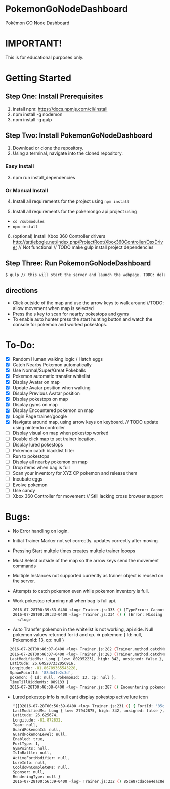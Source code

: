 # PokemonGoNodeDashboard

Pokémon GO Node Dashboard

# IMPORTANT!

This is for educational purposes only.

# Getting Started

## Step One: Install Prerequisites

1. install npm: <https://docs.npmjs.com/cli/install>
2. npm install -g nodemon
3. npm install -g gulp

## Step Two: Install PokemonGoNodeDashboard

1. Download or clone the repository.
2. Using a terminal, navigate into the cloned repository.

  ### Easy Install

3. npm run install_dependencies

  ### Or Manual Install

4. Install all requirements for the project using `npm install`

5. Install all requirements for the pokemongo api project using

  - `cd /submodules`
  - `npm install`

6. (optional) Install Xbox 360 Controller drivers <http://tattiebogle.net/index.php/ProjectRoot/Xbox360Controller/OsxDriver> // Not functional // TODO make gulp install project dependencies

## Step Three: Run PokemonGoNodeDashboard

```bash
$ gulp // this will start the server and launch the webpage. TODO: delay launch till server is started
```

## directions

- Click outside of the map and use the arrow keys to walk around //TODO: allow movement when map is selected
- Press the s key to scan for nearby pokestops and gyms
- To enable auto hunter press the start hunting button and watch the console for pokemon and worked pokestops.

# To-Do:

- [X] Random Human walking logic / Hatch eggs
- [X] Catch Nearby Pokemon automatically
- [X] Use Normal/Super/Great Pokeballs
- [X] Pokemon automatic transfer whitelist
- [X] Display Avatar on map
- [X] Update Avatar position when walking
- [X] Display Previous Avatar position
- [X] Display pokestops on map
- [X] Display gyms on map
- [X] Display Encountered pokemon on map
- [X] Login Page trainer/google
- [X] Navigate around map, using arrow keys on keyboard. // TODO update using nintendo controller
- [ ] Display visual on map when pokestop worked
- [ ] Double click map to set trainer location.
- [ ] Display lured pokestops
- [ ] Pokemon catch blacklist filter
- [ ] Run to pokestops
- [ ] Display all nearby pokemon on map
- [ ] Drop items when bag is full
- [ ] Scan your inventory for XYZ CP pokemon and release them
- [ ] Incubate eggs
- [ ] Evolve pokemon
- [ ] Use candy
- [ ] Xbox 360 Controller for movement // Still lacking cross browser support

# Bugs:

- No Error handling on login.
- Initial Trainer Marker not set correctly. updates correctly after moving
- Pressing Start multple times creates multple trainer looops
- Must Select outside of the map so the arrow keys send the movement commands
- Multiple Instances not supported currently as trainer object is reused on the server.
- Attempts to catch pokemon even while pokemon inventory is full.
- Work pokestop returning null when bag is full api.

  ```bash
  2016-07-28T00:39:33-0400 <log> Trainer.js:333 () [TypeError: Cannot read property 'Status' of null]</log>
  2016-07-28T00:39:33-0400 <log> Trainer.js:334 () { [Error: Missing at least one required field for Message .ResponseEnvelop.CatchPokemonResponse: Status] decoded: { Status: null, MissPercent: null } }
    </log>
  ```

- Auto Transfer pokemon in the whitelist is not working, api side. Null pokemon values returned for id and cp. => pokemon: { Id: null, PokemonId: 13, cp: null }

```bash
  2016-07-28T00:46:07-0400 <log> Trainer.js:282 (Trainer.method.catchNearbyPokemon) [+] currentPokemon
  2016-07-28T00:46:07-0400 <log> Trainer.js:283 (Trainer.method.catchNearbyPokemon) { EncounterId: Long { low: -1286925683, high: -1262143857, unsigned: true },
  LastModifiedMs: Long { low: 802352231, high: 342, unsigned: false },
  Latitude: 26.645207332056916,
  Longitude: -81.86789365543228,
  SpawnPointId: '88db41e2c3d',
  pokemon: { Id: null, PokemonId: 13, cp: null },
  TimeTillHiddenMs: 889133 }
  2016-07-28T00:46:08-0400 <log> Trainer.js:287 () Encountering pokemon Weedle...</log></log></log>
```

- Lured pokestop info is null cant display pokestop active lure icon

  ```bash
  ^[[D2016-07-28T00:56:39-0400 <log> Trainer.js:231 () { FortId: '85ce87cdacee4eac8e33945d37891bd4.12',
  LastModifiedMs: Long { low: 27942875, high: 342, unsigned: false },
  Latitude: 26.625674,
  Longitude: -81.872832,
  Team: null,
  GuardPokemonId: null,
  GuardPokemonLevel: null,
  Enabled: true,
  FortType: 1,
  GymPoints: null,
  IsInBattle: null,
  ActiveFortModifier: null,
  LureInfo: null,
  CooldownCompleteMs: null,
  Sponsor: null,
  RenderingType: null }
  2016-07-28T00:56:39-0400 <log> Trainer.js:232 () 85ce87cdacee4eac8e33945d37891bd4.12 used!!
  ```
